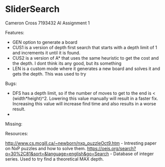 SliderSearch
============

Cameron Cross 7193432 AI Assignment 1

Features:
- GEN option to generate a board
- CUS1 is a version of depth first search that starts with a depth limit of 1 and increments it until it is found.
- CUS2 is a version of A* that uses the same heuristic to get the cost and the depth. I dont think its any good, but its something 
- LEN is a custom mode where it generates a new board and solves it and gets the depth. This was used to try 

Bugs:
- DFS has a depth limit, so if the number of moves to get to the end is < (width*height)^2. 
  Lowering this value manually will result in a faster fix. Increasing this value will 
  increase find time and also results in a worse result.
- 

Missing:


Resources:

http://www.cs.mcgill.ca/~newborn/nxp_puzzleOct9.htm - Intresting paper on NxP puzzles and how to solve them. 
https://oeis.org/search?q=30%2C81&sort=&language=english&go=Search - Database of integer series. Used to try find a theoretical MAX depth.


